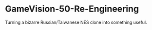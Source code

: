 # GameVision-50-Re-Engineering
Turning a bizarre Russian/Taiwanese NES clone into something useful.
